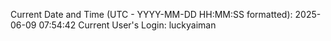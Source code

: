 Current Date and Time (UTC - YYYY-MM-DD HH:MM:SS formatted): 2025-06-09 07:54:42
Current User's Login: luckyaiman

